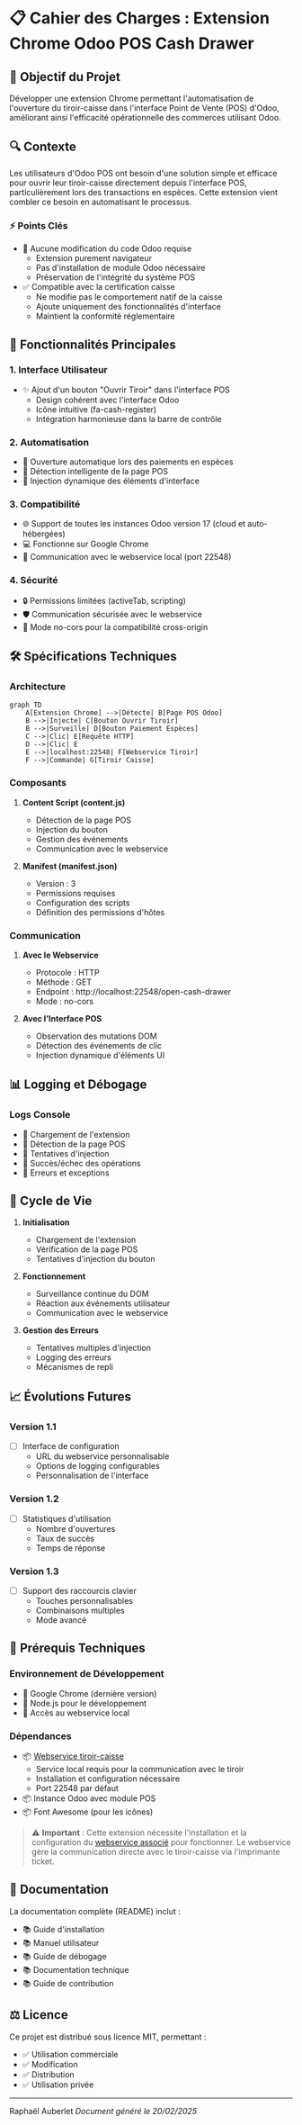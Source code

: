 # 📋 Cahier des Charges : Extension Chrome Odoo POS Cash Drawer

## 🎯 Objectif du Projet

Développer une extension Chrome permettant l'automatisation de l'ouverture du tiroir-caisse dans l'interface Point de Vente (POS) d'Odoo, améliorant ainsi l'efficacité opérationnelle des commerces utilisant Odoo.

## 🔍 Contexte

Les utilisateurs d'Odoo POS ont besoin d'une solution simple et efficace pour ouvrir leur tiroir-caisse directement depuis l'interface POS, particulièrement lors des transactions en espèces. Cette extension vient combler ce besoin en automatisant le processus.

### ⚡ Points Clés
- 🔐 Aucune modification du code Odoo requise
  - Extension purement navigateur
  - Pas d'installation de module Odoo nécessaire
  - Préservation de l'intégrité du système POS
- ✅ Compatible avec la certification caisse
  - Ne modifie pas le comportement natif de la caisse
  - Ajoute uniquement des fonctionnalités d'interface
  - Maintient la conformité réglementaire

## 💫 Fonctionnalités Principales

### 1. Interface Utilisateur
- ✨ Ajout d'un bouton "Ouvrir Tiroir" dans l'interface POS
  - Design cohérent avec l'interface Odoo
  - Icône intuitive (fa-cash-register)
  - Intégration harmonieuse dans la barre de contrôle

### 2. Automatisation
- 🔄 Ouverture automatique lors des paiements en espèces
- 🎯 Détection intelligente de la page POS
- 🔌 Injection dynamique des éléments d'interface

### 3. Compatibilité
- 🌐 Support de toutes les instances Odoo version 17 (cloud et auto-hébergées)
- 💻 Fonctionne sur Google Chrome
- 🔗 Communication avec le webservice local (port 22548)

### 4. Sécurité
- 🔒 Permissions limitées (activeTab, scripting)
- 🛡️ Communication sécurisée avec le webservice
- 🔐 Mode no-cors pour la compatibilité cross-origin

## 🛠️ Spécifications Techniques

### Architecture
```mermaid
graph TD
    A[Extension Chrome] -->|Détecte| B[Page POS Odoo]
    B -->|Injecte| C[Bouton Ouvrir Tiroir]
    B -->|Surveille| D[Bouton Paiement Espèces]
    C -->|Clic| E[Requête HTTP]
    D -->|Clic| E
    E -->|localhost:22548| F[Webservice Tiroir]
    F -->|Commande| G[Tiroir Caisse]
```

### Composants
1. **Content Script (content.js)**
   - Détection de la page POS
   - Injection du bouton
   - Gestion des événements
   - Communication avec le webservice

2. **Manifest (manifest.json)**
   - Version : 3
   - Permissions requises
   - Configuration des scripts
   - Définition des permissions d'hôtes

### Communication
1. **Avec le Webservice**
   - Protocole : HTTP
   - Méthode : GET
   - Endpoint : http://localhost:22548/open-cash-drawer
   - Mode : no-cors

2. **Avec l'Interface POS**
   - Observation des mutations DOM
   - Détection des événements de clic
   - Injection dynamique d'éléments UI

## 📊 Logging et Débogage

### Logs Console
- 📝 Chargement de l'extension
- 📝 Détection de la page POS
- 📝 Tentatives d'injection
- 📝 Succès/échec des opérations
- 📝 Erreurs et exceptions

## 🔄 Cycle de Vie

1. **Initialisation**
   - Chargement de l'extension
   - Vérification de la page POS
   - Tentatives d'injection du bouton

2. **Fonctionnement**
   - Surveillance continue du DOM
   - Réaction aux événements utilisateur
   - Communication avec le webservice

3. **Gestion des Erreurs**
   - Tentatives multiples d'injection
   - Logging des erreurs
   - Mécanismes de repli

## 📈 Évolutions Futures

### Version 1.1
- [ ] Interface de configuration
  - URL du webservice personnalisable
  - Options de logging configurables
  - Personnalisation de l'interface

### Version 1.2
- [ ] Statistiques d'utilisation
  - Nombre d'ouvertures
  - Taux de succès
  - Temps de réponse

### Version 1.3
- [ ] Support des raccourcis clavier
  - Touches personnalisables
  - Combinaisons multiples
  - Mode avancé

## 🔧 Prérequis Techniques

### Environnement de Développement
- 🔨 Google Chrome (dernière version)
- 🔨 Node.js pour le développement
- 🔨 Accès au webservice local

### Dépendances
- 📦 [Webservice tiroir-caisse](https://github.com/ralphi2811/odoo_pos_cashdrawer_webservice)
  - Service local requis pour la communication avec le tiroir
  - Installation et configuration nécessaire
  - Port 22548 par défaut
- 📦 Instance Odoo avec module POS
- 📦 Font Awesome (pour les icônes)

> ⚠️ **Important** : Cette extension nécessite l'installation et la configuration du [webservice associé](https://github.com/ralphi2811/odoo_pos_cashdrawer_webservice) pour fonctionner. Le webservice gère la communication directe avec le tiroir-caisse via l'imprimante ticket.

## 📝 Documentation

La documentation complète (README) inclut :
- 📚 Guide d'installation
- 📚 Manuel utilisateur
- 📚 Guide de débogage
- 📚 Documentation technique
- 📚 Guide de contribution

## ⚖️ Licence

Ce projet est distribué sous licence MIT, permettant :
- ✅ Utilisation commerciale
- ✅ Modification
- ✅ Distribution
- ✅ Utilisation privée

---
Raphaël Auberlet
*Document généré le 20/02/2025*

